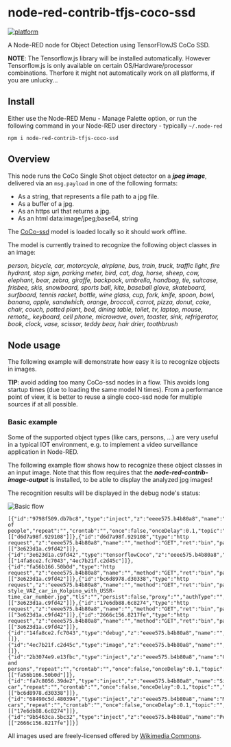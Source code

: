 # node-red-contrib-tfjs-coco-ssd
[![platform](https://img.shields.io/badge/platform-Node--RED-red)](https://nodered.org)

A Node-RED node for Object Detection using TensorFlowJS CoCo SSD.

**NOTE**: The Tensorflow.js library will be installed automatically.  However Tensorflow.js is only available on certain OS/Hardware/processor combinations.  Therfore it might not automatically work on all platforms, if you are unlucky...

## Install

Either use the Node-RED Menu - Manage Palette option, or run the following command in your Node-RED user directory - typically `~/.node-red`

    npm i node-red-contrib-tfjs-coco-ssd

## Overview

This node runs the CoCo Single Shot object detector on a ***jpeg image***, delivered via an ```msg.payload``` in one of the following formats:
+ As a string, that represents a file path to a jpg file.
+ As a buffer of a jpg.
+ As an https url that returns a jpg.
+ As an html data:image/jpeg;base64, string

The [CoCo-ssd](https://github.com/tensorflow/tfjs-models/tree/master/coco-ssd) model is loaded locally so it should work offline.

The model is currently trained to recognize the following object classes in an image:

*person, bicycle, car, motorcycle, airplane, bus, train, truck, traffic light, fire hydrant, stop sign, parking meter, bird, cat, dog, horse, sheep, cow, elephant, bear, zebra, giraffe, backpack, umbrella, handbag, tie, suitcase, frisbee, skis, snowboard, sports ball, kite, baseball glove, skateboard, surfboard, tennis racket, bottle, wine glass, cup, fork, knife, spoon, bowl, banana, apple, sandwhich, orange, broccoli, carrot, pizza, donut, cake, chair, couch, potted plant, bed, dining table, toilet, tv, laptop, mouse, remote,, keyboard, cell phone, microwave, oven, toaster, sink, refrigerator, book, clock, vase, scissor, teddy bear, hair drier, toothbrush*

## Node usage

The following example will demonstrate how easy it is to recognize objects in images.

**TIP**: avoid adding too many CoCo-ssd nodes in a flow. This avoids long startup times (due to loading the same model N times).  From a performance point of view, it is better to reuse a single coco-ssd node for multiple sources if at all possible.

### Basic example

Some of the supported object types (like cars, persons, ...) are very useful in a typical IOT environment, e.g. to implement a video surveillance application in Node-RED.

The following example flow shows how to recognize these object classes in an input image.  Note that this flow requires that the ***node-red-contrib-image-output*** is installed, to be able to display the analyzed jpg images!

The recognition results will be displayed in the debug node's status:

![Basic flow](https://user-images.githubusercontent.com/14224149/78180237-c5a89c00-7462-11ea-80f7-fb6b7637f718.png)

```
[{"id":"9798f509.db7bc8","type":"inject","z":"eeee575.b4b80a8","name":"Group of people","repeat":"","crontab":"","once":false,"onceDelay":0.1,"topic":"","payload":"","payloadType":"date","x":220,"y":780,"wires":[["d6d7a98f.929108"]]},{"id":"d6d7a98f.929108","type":"http request","z":"eeee575.b4b80a8","name":"","method":"GET","ret":"bin","paytoqs":false,"url":"https://upload.wikimedia.org/wikipedia/commons/b/b3/Team_Queerala.jpg","tls":"","persist":false,"proxy":"","authType":"","x":450,"y":780,"wires":[["3e623d1a.c9fd42"]]},{"id":"3e623d1a.c9fd42","type":"tensorflowCoco","z":"eeee575.b4b80a8","name":"","modelUrl":"http://localhost:1880/coco/model.json","scoreThreshold":0.5,"passthru":"bbox","x":650,"y":780,"wires":[["14fa8ce2.fc7043","4ec7b21f.c2d45c"]]},{"id":"fa56b166.50b0d","type":"http request","z":"eeee575.b4b80a8","name":"","method":"GET","ret":"bin","paytoqs":false,"url":"https://upload.wikimedia.org/wikipedia/commons/9/9d/Pedestrian_checking_before_crossing_the_road.jpg","tls":"","persist":false,"proxy":"","authType":"","x":450,"y":840,"wires":[["3e623d1a.c9fd42"]]},{"id":"bc6d8978.d30338","type":"http request","z":"eeee575.b4b80a8","name":"","method":"GET","ret":"bin","paytoqs":false,"url":"https://upload.wikimedia.org/wikipedia/commons/c/cb/Old-style_VAZ_car_in_Kolpino_with_USSR-time_car_number.jpg","tls":"","persist":false,"proxy":"","authType":"","x":450,"y":900,"wires":[["3e623d1a.c9fd42"]]},{"id":"17e6db88.6c8274","type":"http request","z":"eeee575.b4b80a8","name":"","method":"GET","ret":"bin","paytoqs":false,"url":"https://upload.wikimedia.org/wikipedia/commons/3/36/Movement_and_cars.jpg","tls":"","persist":false,"proxy":"","authType":"","x":450,"y":960,"wires":[["3e623d1a.c9fd42"]]},{"id":"2666c156.8217fe","type":"http request","z":"eeee575.b4b80a8","name":"","method":"GET","ret":"bin","paytoqs":false,"url":"https://upload.wikimedia.org/wikipedia/commons/3/3f/Pedestrian_crossing_street.jpg","tls":"","persist":false,"proxy":"","authType":"","x":450,"y":1020,"wires":[["3e623d1a.c9fd42"]]},{"id":"14fa8ce2.fc7043","type":"debug","z":"eeee575.b4b80a8","name":"","active":true,"tosidebar":true,"console":false,"tostatus":true,"complete":"classes","targetType":"msg","x":870,"y":780,"wires":[]},{"id":"4ec7b21f.c2d45c","type":"image","z":"eeee575.b4b80a8","name":"","width":"250","data":"image","dataType":"msg","thumbnail":false,"active":true,"outputs":0,"x":880,"y":860,"wires":[]},{"id":"2b3074e9.e13fbc","type":"inject","z":"eeee575.b4b80a8","name":"Cars and persons","repeat":"","crontab":"","once":false,"onceDelay":0.1,"topic":"","payload":"","payloadType":"date","x":230,"y":840,"wires":[["fa56b166.50b0d"]]},{"id":"fa7c8056.39de2","type":"inject","z":"eeee575.b4b80a8","name":"Single car","repeat":"","crontab":"","once":false,"onceDelay":0.1,"topic":"","payload":"","payloadType":"date","x":200,"y":900,"wires":[["bc6d8978.d30338"]]},{"id":"68490c5d.480394","type":"inject","z":"eeee575.b4b80a8","name":"Multiple cars","repeat":"","crontab":"","once":false,"onceDelay":0.1,"topic":"","payload":"","payloadType":"date","x":210,"y":960,"wires":[["17e6db88.6c8274"]]},{"id":"9b5463ca.5bc32","type":"inject","z":"eeee575.b4b80a8","name":"Pedestrians","repeat":"","crontab":"","once":false,"onceDelay":0.1,"topic":"","payload":"","payloadType":"date","x":210,"y":1020,"wires":[["2666c156.8217fe"]]}]
```
All images used are freely-licensed offered by [Wikimedia Commons](https://commons.wikimedia.org/wiki/Commons:Welcome).
